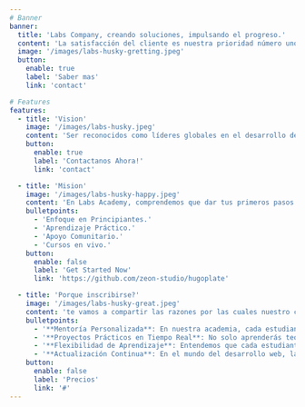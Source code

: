 ```yaml
---
# Banner
banner:
  title: 'Labs Company, creando soluciones, impulsando el progreso.'
  content: 'La satisfacción del cliente es nuestra prioridad número uno. En Labs Company, trabajamos de la mano con nuestros clientes para garantizar que sus expectativas se cumplan y se superen. Nuestro compromiso es tu éxito.'
  image: '/images/labs-husky-gretting.jpeg'
  button:
    enable: true
    label: 'Saber mas'
    link: 'contact'

# Features
features:
  - title: 'Vision'
    image: '/images/labs-husky.jpeg'
    content: 'Ser reconocidos como líderes globales en el desarrollo de software innovador que impulsa la transformación digital y mejora la vida de las personas y las empresas en todo el mundo. Buscamos ser la primera opción para nuestros clientes a nivel nacional cuando se trata de soluciones tecnológicas de vanguardia.'
    button:
      enable: true
      label: 'Contactanos Ahora!'
      link: 'contact'

  - title: 'Mision'
    image: '/images/labs-husky-happy.jpeg'
    content: 'En Labs Academy, comprendemos que dar tus primeros pasos en el mundo del desarrollo de software puede parecer desafiante, pero estamos aquí para allanar el camino hacia tu éxito. Aquí tienes algunas razones por las que deberías elegirnos:'
    bulletpoints:
      - 'Enfoque en Principiantes.'
      - 'Aprendizaje Práctico.'
      - 'Apoyo Comunitario.'
      - 'Cursos en vivo.'
    button:
      enable: false
      label: 'Get Started Now'
      link: 'https://github.com/zeon-studio/hugoplate'

  - title: 'Porque inscribirse?'
    image: '/images/labs-husky-great.jpeg'
    content: 'te vamos a compartir las razones por las cuales nuestro curso vale totalmente la pena:'
    bulletpoints:
      - '**Mentoría Personalizada**: En nuestra academia, cada estudiante recibe atención personalizada de instructores altamente calificados.'
      - '**Proyectos Prácticos en Tiempo Real**: No solo aprenderás teoría, sino que también trabajarás en proyectos reales desde el primer día.'
      - '**Flexibilidad de Aprendizaje**: Entendemos que cada estudiante tiene su propio ritmo de aprendizaje. Ofrecemos horarios flexibles y opciones de aprendizaje en línea, lo que te permite estudiar a tu conveniencia, ya sea que estés trabajando o teniendo otras responsabilidades.'
      - '**Actualización Continua**: En el mundo del desarrollo web, la tecnología avanza rápidamente. Nuestro programa se mantiene al día con las últimas tendencias y tecnologías, asegurándote que adquieras habilidades relevantes y estés preparado para los desafíos del mercado laboral actual.'
    button:
      enable: false
      label: 'Precios'
      link: '#'
---
```

